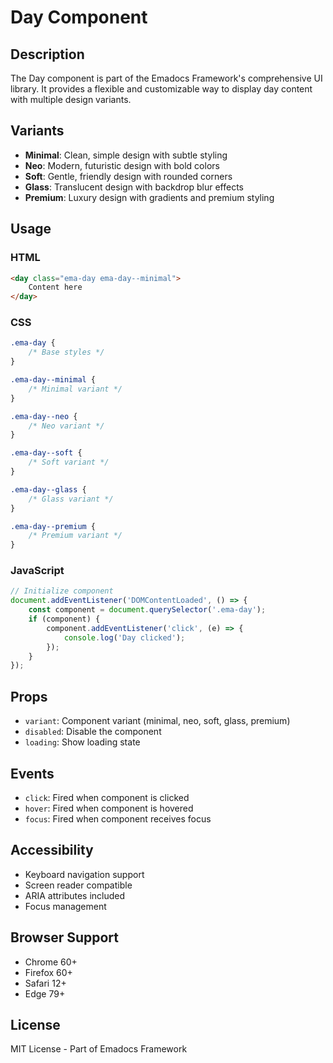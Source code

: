 # Day Component

## Description
The Day component is part of the Emadocs Framework's comprehensive UI library. It provides a flexible and customizable way to display day content with multiple design variants.

## Variants
- **Minimal**: Clean, simple design with subtle styling
- **Neo**: Modern, futuristic design with bold colors
- **Soft**: Gentle, friendly design with rounded corners
- **Glass**: Translucent design with backdrop blur effects
- **Premium**: Luxury design with gradients and premium styling

## Usage

### HTML
```html
<day class="ema-day ema-day--minimal">
    Content here
</day>
```

### CSS
```css
.ema-day {
    /* Base styles */
}

.ema-day--minimal {
    /* Minimal variant */
}

.ema-day--neo {
    /* Neo variant */
}

.ema-day--soft {
    /* Soft variant */
}

.ema-day--glass {
    /* Glass variant */
}

.ema-day--premium {
    /* Premium variant */
}
```

### JavaScript
```javascript
// Initialize component
document.addEventListener('DOMContentLoaded', () => {
    const component = document.querySelector('.ema-day');
    if (component) {
        component.addEventListener('click', (e) => {
            console.log('Day clicked');
        });
    }
});
```

## Props
- `variant`: Component variant (minimal, neo, soft, glass, premium)
- `disabled`: Disable the component
- `loading`: Show loading state

## Events
- `click`: Fired when component is clicked
- `hover`: Fired when component is hovered
- `focus`: Fired when component receives focus

## Accessibility
- Keyboard navigation support
- Screen reader compatible
- ARIA attributes included
- Focus management

## Browser Support
- Chrome 60+
- Firefox 60+
- Safari 12+
- Edge 79+

## License
MIT License - Part of Emadocs Framework
